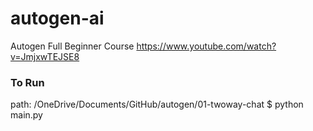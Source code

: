 # autogen-ai

Autogen Full Beginner Course
https://www.youtube.com/watch?v=JmjxwTEJSE8

### To Run
path:
/OneDrive/Documents/GitHub/autogen/01-twoway-chat
$ python main.py
